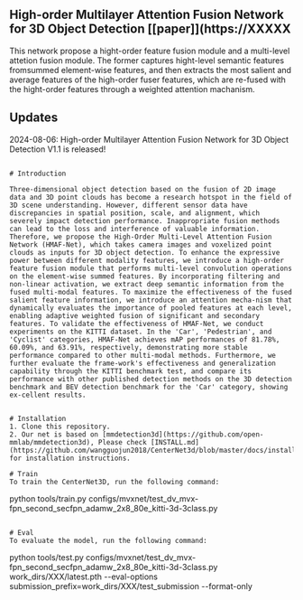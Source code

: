 ## High-order Multilayer Attention Fusion Network for 3D Object Detection [\[paper\]](https://XXXXX
This network propose a hight-order feature fusion module and a multi-level attetion fusion module. The former captures hight-level 
semantic features fromsummed element-wise features, and then extracts the most salient and average features of the high-order fuser features, 
which are re-fused with the hight-order features through a weighted attention machanism.


## Updates
2024-08-06: High-order Multilayer Attention Fusion Network for 3D Object Detection V1.1 is released!


```

# Introduction

Three-dimensional object detection based on the fusion of 2D image data and 3D point clouds has become a research hotspot in the field of 3D scene understanding. However, different sensor data have discrepancies in spatial position, scale, and alignment, which severely impact detection performance. Inappropriate fusion methods can lead to the loss and interference of valuable information. Therefore, we propose the High-Order Multi-Level Attention Fusion Network (HMAF-Net), which takes camera images and voxelized point clouds as inputs for 3D object detection. To enhance the expressive power between different modality features, we introduce a high-order feature fusion module that performs multi-level convolution operations on the element-wise summed features. By incorporating filtering and non-linear activation, we extract deep semantic information from the fused multi-modal features. To maximize the effectiveness of the fused salient feature information, we introduce an attention mecha-nism that dynamically evaluates the importance of pooled features at each level, enabling adaptive weighted fusion of significant and secondary features. To validate the effectiveness of HMAF-Net, we conduct experiments on the KITTI dataset. In the 'Car', 'Pedestrian', and 'Cyclist' categories, HMAF-Net achieves mAP performances of 81.78%, 60.09%, and 63.91%, respectively, demonstrating more stable performance compared to other multi-modal methods. Furthermore, we further evaluate the frame-work's effectiveness and generalization capability through the KITTI benchmark test, and compare its performance with other published detection methods on the 3D detection benchmark and BEV detection benchmark for the 'Car' category, showing ex-cellent results.
  

# Installation
1. Clone this repository.
2. Our net is based on [mmdetection3d](https://github.com/open-mmlab/mmdetection3d), Please check [INSTALL.md](https://github.com/wangguojun2018/CenterNet3d/blob/master/docs/install.md) for installation instructions.

# Train
To train the CenterNet3D, run the following command:
```

python tools/train.py configs/mvxnet/test_dv_mvx-fpn_second_secfpn_adamw_2x8_80e_kitti-3d-3class.py
```

# Eval
To evaluate the model, run the following command:
```

python tools/test.py configs/mvxnet/test_dv_mvx-fpn_second_secfpn_adamw_2x8_80e_kitti-3d-3class.py work_dirs/XXX/latest.pth --eval-options submission_prefix=work_dirs/XXX/test_submission --format-only
```


